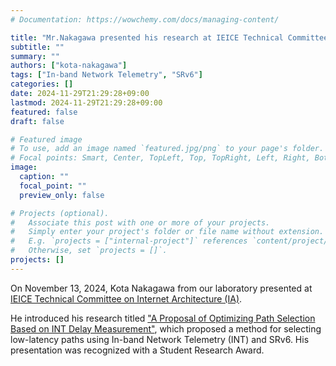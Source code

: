 ```yaml
---
# Documentation: https://wowchemy.com/docs/managing-content/

title: "Mr.Nakagawa presented his research at IEICE Technical Committee on Internet Architecture (IA)"
subtitle: ""
summary: ""
authors: ["kota-nakagawa"]
tags: ["In-band Network Telemetry", "SRv6"]
categories: []
date: 2024-11-29T21:29:28+09:00
lastmod: 2024-11-29T21:29:28+09:00
featured: false
draft: false

# Featured image
# To use, add an image named `featured.jpg/png` to your page's folder.
# Focal points: Smart, Center, TopLeft, Top, TopRight, Left, Right, BottomLeft, Bottom, BottomRight.
image:
  caption: ""
  focal_point: ""
  preview_only: false

# Projects (optional).
#   Associate this post with one or more of your projects.
#   Simply enter your project's folder or file name without extension.
#   E.g. `projects = ["internal-project"]` references `content/project/deep-learning/index.md`.
#   Otherwise, set `projects = []`.
projects: []
---
```

On November 13, 2024, Kota Nakagawa from our laboratory presented at [IEICE Technical Committee on Internet Architecture (IA)](https://ken.ieice.org/ken/program/index.php?mode=program&tgs_regid=338bbd75c3dc3b74f16a3e741361826684d5e2cca7d3482390dd3b8bcfbc49af&tgid=IEICE-IA&layout=&lang=eng).

He introduced his research titled ["A Proposal of Optimizing Path Selection Based on INT Delay Measurement"](https://ken.ieice.org/ken/paper/202411130c5L/eng/), which proposed a method for selecting low-latency paths using In-band Network Telemetry (INT) and SRv6. His presentation was recognized with a Student Research Award.